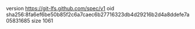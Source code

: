 version https://git-lfs.github.com/spec/v1
oid sha256:8fa6ef6be50b85f2c6a7caec6b27716323db4d29216b2d4a8ddefe7a05831685
size 1061
